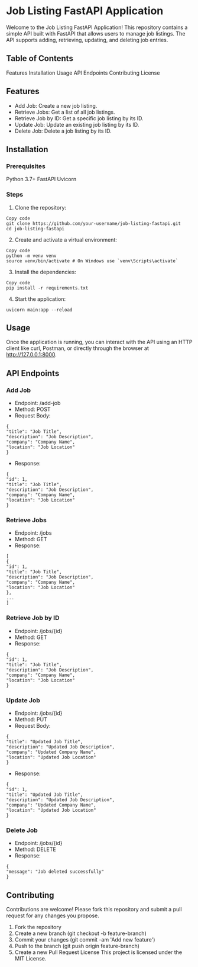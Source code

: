 # Job Listing FastAPI Application

Welcome to the Job Listing FastAPI Application! This repository contains a simple API built with FastAPI that allows users to manage job listings. The API supports adding, retrieving, updating, and deleting job entries.

## Table of Contents

Features
Installation
Usage
API Endpoints
Contributing
License

## Features

- Add Job: Create a new job listing.
- Retrieve Jobs: Get a list of all job listings.
- Retrieve Job by ID: Get a specific job listing by its ID.
- Update Job: Update an existing job listing by its ID.
- Delete Job: Delete a job listing by its ID.

## Installation

### Prerequisites

Python 3.7+
FastAPI
Uvicorn

### Steps

1. Clone the repository:

```
Copy code
git clone https://github.com/your-username/job-listing-fastapi.git
cd job-listing-fastapi
```

2. Create and activate a virtual environment:

```
Copy code
python -m venv venv
source venv/bin/activate # On Windows use `venv\Scripts\activate`
```

3. Install the dependencies:

```
Copy code
pip install -r requirements.txt
```

4. Start the application:

```
uvicorn main:app --reload
```

## Usage

Once the application is running, you can interact with the API using an HTTP client like curl, Postman, or directly through the browser at http://127.0.0.1:8000.

## API Endpoints

### Add Job

- Endpoint: /add-job
- Method: POST
- Request Body:

```
{
"title": "Job Title",
"description": "Job Description",
"company": "Company Name",
"location": "Job Location"
}
```

- Response:

```
{
"id": 1,
"title": "Job Title",
"description": "Job Description",
"company": "Company Name",
"location": "Job Location"
}
```

### Retrieve Jobs

- Endpoint: /jobs
- Method: GET
- Response:

```
[
{
"id": 1,
"title": "Job Title",
"description": "Job Description",
"company": "Company Name",
"location": "Job Location"
},
...
]
```

### Retrieve Job by ID

- Endpoint: /jobs/{id}
- Method: GET
- Response:

```
{
"id": 1,
"title": "Job Title",
"description": "Job Description",
"company": "Company Name",
"location": "Job Location"
}

```

### Update Job

- Endpoint: /jobs/{id}
- Method: PUT
- Request Body:

```
{
"title": "Updated Job Title",
"description": "Updated Job Description",
"company": "Updated Company Name",
"location": "Updated Job Location"
}
```

- Response:

```
{
"id": 1,
"title": "Updated Job Title",
"description": "Updated Job Description",
"company": "Updated Company Name",
"location": "Updated Job Location"
}
```

### Delete Job

- Endpoint: /jobs/{id}
- Method: DELETE
- Response:

```
{
"message": "Job deleted successfully"
}
```

## Contributing

Contributions are welcome! Please fork this repository and submit a pull request for any changes you propose.

1. Fork the repository
2. Create a new branch (git checkout -b feature-branch)
3. Commit your changes (git commit -am 'Add new feature')
4. Push to the branch (git push origin feature-branch)
5. Create a new Pull Request
   License
   This project is licensed under the MIT License.
